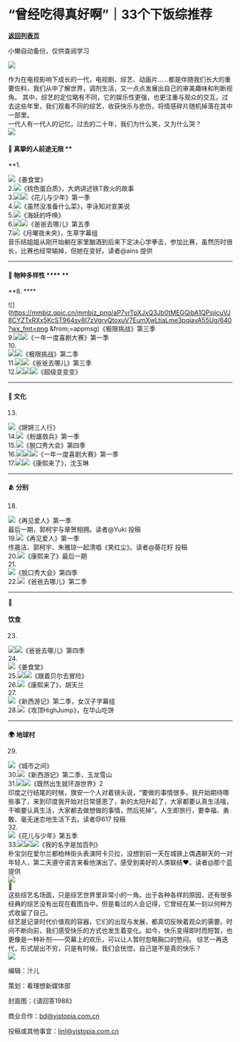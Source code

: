 # “曾经吃得真好啊”｜33个下饭综推荐

[**返回列表页**](/gzh/看理想)

小懒自动备份，仅供查阅学习

![](https://mmbiz.qpic.cn/mmbiz_png/aP7vrTpXJxRA0ViaNRqia18YGj5LgX4VSibTFXfBlkXZakYUA8yBkEQYYmpmDmxH0IZyeY4oUcOiabiaj1PywxF6StQ/640?wx_fmt=png)

  
作为在电视影响下成长的一代，电视剧、综艺、动画片……都是伴随我们长大的重要佐料，我们从中了解世界，调剂生活，又一点点发展出自己的审美趣味和判断视角。
其中，综艺的定位略有不同，它的娱乐性更强，也更注重与观众的交互。过去这些年里，我们观看不同的综艺，收获快乐与悲伤，将情感碎片随机掉落在其中一部里。  
一代人有一代人的记忆，过去的二十年，我们为什么笑，又为什么哭？  
![](https://mmbiz.qpic.cn/mmbiz_png/aP7vrTpXJxRA0ViaNRqia18YGj5LgX4VSibyicaNpfZMjSJFGHr85glQV0UvxPDGJ30TMHYUPnUHgbYyqpCwF83EGw/640?wx_fmt=png)  

####  **🍯** **真挚的人前途无限** **  
**1.

![](https://mmbiz.qpic.cn/mmbiz_png/aP7vrTpXJxQ3Jb0tMEGQibA1QPsjicuVJ8WwRrRqicoNVOwlklDRXso7HD34DFpI2OIQNloacv9dRw0ue79P61A4A/640?wx_fmt=png&from;=appmsg)《姜食堂》  
2.![](https://mmbiz.qpic.cn/mmbiz_jpg/aP7vrTpXJxQ3Jb0tMEGQibA1QPsjicuVJ8UUia5nfqul9tDAHb20OmTh6KdicJicricBtOOegs6OVpSwboZOJTguo1ng/640?wx_fmt=jpeg&from;=appmsg)《桃色蛋白质》，大炳讲述铁T救火的故事  
3.![](https://mmbiz.qpic.cn/mmbiz_png/aP7vrTpXJxQ3Jb0tMEGQibA1QPsjicuVJ8ibLPIbvJhEWPGj7mguQU8YjLibqPER28XhzXxIic77oGSTic9bibBSCWVmw/640?wx_fmt=png&from;=appmsg)![](https://mmbiz.qpic.cn/mmbiz_png/aP7vrTpXJxQ3Jb0tMEGQibA1QPsjicuVJ88Kw5hxNtBYWkc4f6qVlS4MLqK0P1LIp4085ZobtpzJM5YZRpNZEdaw/640?wx_fmt=png&from;=appmsg)《花儿与少年》第一季  
4.![](https://mmbiz.qpic.cn/mmbiz_jpg/aP7vrTpXJxQ3Jb0tMEGQibA1QPsjicuVJ8lweIFzy29xn9Nw3iayBzg2bFN5LB49ZjGjq63xmfkmjzdP2uh1GQTOw/640?wx_fmt=jpeg&from;=appmsg)《虽然没准备什么菜》，李泳知对宣美说  
5.![](https://mmbiz.qpic.cn/mmbiz_jpg/aP7vrTpXJxQ3Jb0tMEGQibA1QPsjicuVJ8nXYrgEYCB77Xic47zicbozG4ajMPNecydDynEYwn3eoQPhAwXAI0uDEQ/640?wx_fmt=jpeg&from;=appmsg)《海妖的呼唤》  
6.![](https://mmbiz.qpic.cn/mmbiz_jpg/aP7vrTpXJxQ3Jb0tMEGQibA1QPsjicuVJ81piaJRHwKibEUicFYMcPMes6ztjYB5kHKX1s7Gqo5sy2t6BFWEZlMyG8g/640?wx_fmt=jpeg&from;=appmsg)![](https://mmbiz.qpic.cn/mmbiz_jpg/aP7vrTpXJxQ3Jb0tMEGQibA1QPsjicuVJ8FZvwEnkc8ytzkRoPeERx6tsPfkF1YHkWuicnlEmUHLmrqrvyfbibDbFA/640?wx_fmt=jpeg&from;=appmsg)《爸爸去哪儿》第五季  
7.![](https://mmbiz.qpic.cn/mmbiz_png/aP7vrTpXJxQ3Jb0tMEGQibA1QPsjicuVJ8ltYKTpnXJoSLeLv43dUAb9BgAO2R5Qlic96KUGNjm4xbibbtTCF9ULlg/640?wx_fmt=png&from;=appmsg)《月曜夜未央》，生草字幕组  
音乐结姐姐从刚开始躺在家里酗酒到后来下定决心学拳击，参加比赛，虽然历时很长，比赛也经常输掉，但她在变好。读者@ains 提供  

* * *

  

####  **🦒** **物种多样性** **** **  
**8. ****  

![](https://mmbiz.qpic.cn/mmbiz_png/aP7vrTpXJxQ3Jb0tMEGQibA1QPsjicuVJ8CYZTxRXx5KcST964sv8I7zVgrvQtoxuV7EumXwLtiaLme3pqiayA55Ug/640?wx_fmt=png
&from;=appmsg)《极限挑战》第三季  
9.![](https://mmbiz.qpic.cn/mmbiz_png/aP7vrTpXJxQ3Jb0tMEGQibA1QPsjicuVJ85OyLOafALbphCjJSjegrrJbj2mApOcN9iaBX5ial1gdeJYRKTSgqoYoQ/640?wx_fmt=png&from;=appmsg)![](https://mmbiz.qpic.cn/mmbiz_png/aP7vrTpXJxQ3Jb0tMEGQibA1QPsjicuVJ8U8MqrXsABicibmU4rsib0FzGynD50RPNSficthFGPhoosnvCAly7IOiaxMg/640?wx_fmt=png&from;=appmsg)《一年一度喜剧大赛》第一季  
10.  
![](https://mmbiz.qpic.cn/mmbiz_png/aP7vrTpXJxQ3Jb0tMEGQibA1QPsjicuVJ8j8yhrEyeibVMKGgKWlNBTMMDF2R02uicMvvCCOu3YgkSCVic22WvxkSkQ/640?wx_fmt=png&from;=appmsg)![](https://mmbiz.qpic.cn/mmbiz_png/aP7vrTpXJxQ3Jb0tMEGQibA1QPsjicuVJ8OANn14XLDyP4bv7Yn3u9ibfKgicsb5WpDc8f34nIVcBrgmLiasHibQDDzg/640?wx_fmt=png&from;=appmsg)《极限挑战》第二季  
11.![](https://mmbiz.qpic.cn/mmbiz_png/aP7vrTpXJxQ3Jb0tMEGQibA1QPsjicuVJ8EzWqRIgfpTec0g7XmzcaMv79qI1QeFQKPJ3hLFJh5p4J0odBibDIX5Q/640?wx_fmt=png&from;=appmsg)![](https://mmbiz.qpic.cn/mmbiz_png/aP7vrTpXJxQ3Jb0tMEGQibA1QPsjicuVJ8OYP5MdMqIRQ09yfK0KibjNiaKkiaQHtagicmYyozWXxGvwiaevOFOyBcjkA/640?wx_fmt=png&from;=appmsg)《爸爸去哪儿》第三季  
12.![](https://mmbiz.qpic.cn/mmbiz_png/aP7vrTpXJxQ3Jb0tMEGQibA1QPsjicuVJ8QiblFHwnkjrzTKWagOo8QjvyaU0Sib1NicIZ4S3LUydL0nZxhD81hBPIg/640?wx_fmt=png&from;=appmsg)![](https://mmbiz.qpic.cn/mmbiz_png/aP7vrTpXJxQ3Jb0tMEGQibA1QPsjicuVJ8psj36HpMo8LfLrTEyONMpTybViabJdpZKozLb0JN0hrwOWACNMvJNJw/640?wx_fmt=png&from;=appmsg)![](https://mmbiz.qpic.cn/mmbiz_png/aP7vrTpXJxQ3Jb0tMEGQibA1QPsjicuVJ8B8LibK1AI5TSJEBL1a2F5l0xgcJSLnRfrgJfbCtEjW9hpF4jNf2fesA/640?wx_fmt=png&from;=appmsg)《超级变变变》  

* * *

  

####  **🫗** **文化**  
13.  

![](https://mmbiz.qpic.cn/mmbiz_jpg/aP7vrTpXJxQ3Jb0tMEGQibA1QPsjicuVJ8YH1dysQ6zZX6Ps4C44fI8UqSFicSoP036KmZd4HPUb5f66YmLFtBKww/640?wx_fmt=jpeg&from;=appmsg)《锵锵三人行》  
14.![](https://mmbiz.qpic.cn/mmbiz_jpg/aP7vrTpXJxQ3Jb0tMEGQibA1QPsjicuVJ8YsiaJ8qSzBMtUG8Oajl49L2qHDZiaENiaPNh61y1NhGoRXiaeZQ3bstUog/640?wx_fmt=jpeg&from;=appmsg)《粉雄救兵》第一季  
15.![](https://mmbiz.qpic.cn/mmbiz_jpg/aP7vrTpXJxQ3Jb0tMEGQibA1QPsjicuVJ8riafzAlnO3qfRLVAUEAKUcic4epLcTwFPzgkPgkG9b7f985ftQYRISxg/640?wx_fmt=other&from;=appmsg)《脱口秀大会》第四季  
16.![](https://mmbiz.qpic.cn/mmbiz_png/aP7vrTpXJxQ3Jb0tMEGQibA1QPsjicuVJ80ytqNMMxa3MHOIpyDPKCYykRM7vPYY9ThJ3jictzpUXlXUgvPgibKqbg/640?wx_fmt=png&from;=appmsg)![](https://mmbiz.qpic.cn/mmbiz_png/aP7vrTpXJxQ3Jb0tMEGQibA1QPsjicuVJ85krajvpibpe209ntxCVpf1k3eDB0FhWAEtRJ2xFeMB6aicTxibsAqiahRw/640?wx_fmt=png&from;=appmsg)![](https://mmbiz.qpic.cn/mmbiz_png/aP7vrTpXJxQ3Jb0tMEGQibA1QPsjicuVJ8bRYMonH90VvVbKZaq2CXqFRJicwicUDWloWdchVlicdOKP7Bya9xKUW5w/640?wx_fmt=png&from;=appmsg)《一年一度喜剧大赛》第一季  
17.![](https://mmbiz.qpic.cn/mmbiz_jpg/aP7vrTpXJxQ3Jb0tMEGQibA1QPsjicuVJ8SooIWjCSVicG0Ip1fGCicpX0KFPjEL9Uldya3vIvWuvBCwibDfWu0Cn1g/640?wx_fmt=jpeg&from;=appmsg)![](https://mmbiz.qpic.cn/mmbiz_jpg/aP7vrTpXJxQ3Jb0tMEGQibA1QPsjicuVJ8q4iaVRTtkxRQUKF1ozL3k2cia1ibxltcJynQqITcd94dIhS9pxt6ypnxw/640?wx_fmt=jpeg&from;=appmsg)《康熙来了》，沈玉琳  

* * *

  

####  **🫂** **分别**  
18.

![](https://mmbiz.qpic.cn/mmbiz_png/aP7vrTpXJxQ3Jb0tMEGQibA1QPsjicuVJ8Vhm55nLGzs2qv0FskxwOeJicibsjxfPYevO4TOFuKn45L4pkxffaD88w/640?wx_fmt=png&from;=appmsg)《再见爱人》第一季  
最后一期，郭柯宇与章贺相拥。读者@Yuki 投稿  
19.![](https://mmbiz.qpic.cn/mmbiz_png/aP7vrTpXJxQ3Jb0tMEGQibA1QPsjicuVJ8HE2xTWtHGPrKdAr7tle1ZHUb5jsL0ic10eJTQKfLSpK316kRBCClSUw/640?wx_fmt=png&from;=appmsg)《再见爱人》第一季  
佟晨洁、郭柯宇、朱雅琼一起清唱《笑红尘》。读者@葵花籽 投稿  
20.![](https://mmbiz.qpic.cn/mmbiz_png/aP7vrTpXJxQ3Jb0tMEGQibA1QPsjicuVJ8qTib6a9mBuhJMIGF1iaI6R3oEmHWWKBScKd0oXDibgOBJa1dUIs32ptcA/640?wx_fmt=png&from;=appmsg)《康熙来了》最后一期  
21.  
![](https://mmbiz.qpic.cn/mmbiz_png/aP7vrTpXJxQ3Jb0tMEGQibA1QPsjicuVJ8FqXKKTDHB3UEAibouFRRpDUHqIjR739RPmmVRt1cxCKkZ47zaDBmyMw/640?wx_fmt=png&from;=appmsg)《脱口秀大会》第四季  
22.![](https://mmbiz.qpic.cn/mmbiz_jpg/aP7vrTpXJxQ3Jb0tMEGQibA1QPsjicuVJ8DXeKsLFyxiaQfeUQEEalrazSmT7ibUfHx12zsUB1u8O6CLA8AYfGSnbA/640?wx_fmt=jpeg&from;=appmsg)《爸爸去哪儿》第二季  

* * *

  
 **🍜**

####  **饮食**  
23.  

![](https://mmbiz.qpic.cn/mmbiz_png/aP7vrTpXJxQ3Jb0tMEGQibA1QPsjicuVJ8icL5VEtqR2GttQAibJiakB0e8f2ZwP9fPgriao9Wv61jibB8DDVYFJiciauYQ/640?wx_fmt=png&from;=appmsg)![](https://mmbiz.qpic.cn/mmbiz_png/aP7vrTpXJxQ3Jb0tMEGQibA1QPsjicuVJ8XwMDBXYB3A4SS3eWFx7BCiaeClbyPGFDQT9oWvNBOoHwzKsh3APleww/640?wx_fmt=png&from;=appmsg)《爸爸去哪儿》第四季  
24.  
![](https://mmbiz.qpic.cn/mmbiz_png/aP7vrTpXJxQ3Jb0tMEGQibA1QPsjicuVJ817LOKVzs1RSDXL8UQUIJGKlGNX9TaxYY7cNdGaxXN792hZklB32J3g/640?wx_fmt=png&from;=appmsg)《姜食堂》  
25.![](https://mmbiz.qpic.cn/mmbiz_jpg/aP7vrTpXJxQ3Jb0tMEGQibA1QPsjicuVJ8Tias9sB3Fl1WR9frobicrk91G0DMZ3QayqGFicmwrsWJ8WYTG3RB4DgvA/640?wx_fmt=jpeg&from;=appmsg)![](https://mmbiz.qpic.cn/mmbiz_jpg/aP7vrTpXJxQ3Jb0tMEGQibA1QPsjicuVJ8QzicMT7vVdBalTT6dPbPAcAE7nWfH7M68laOkZcewC8OPh0ZiasYofVg/640?wx_fmt=jpeg&from;=appmsg)《跟着贝尔去冒险》  
26.![](https://mmbiz.qpic.cn/mmbiz_png/aP7vrTpXJxQ3Jb0tMEGQibA1QPsjicuVJ8ggM22OIIYEWk4p4M7qX5re9GbgPPibEeD5jAAh8kFG8kLdAnNEw43fw/640?wx_fmt=png&from;=appmsg)《康熙来了》，胡天兰  
27.  
![](https://mmbiz.qpic.cn/mmbiz_png/aP7vrTpXJxQ3Jb0tMEGQibA1QPsjicuVJ8yyRPkHMWJR8Xxy8Ofa5W2OCZREXJdZkAT1mwl6YA9ULm4BOHIiaibqrA/640?wx_fmt=png&from;=appmsg)《新西游记》第二季，女汉子字幕组  
28.![](https://mmbiz.qpic.cn/mmbiz_png/aP7vrTpXJxQ3Jb0tMEGQibA1QPsjicuVJ8SvyquBLibpBnlMiaicvZ5GcH7FC1XMJZlR8IFbA61B5haaZF5MicmyG1pg/640?wx_fmt=png&from;=appmsg)《攻顶HighJump》，在华山吃饼  

* * *

####  
 **🌍** **地球村**

  
29.  
![](https://mmbiz.qpic.cn/mmbiz_jpg/aP7vrTpXJxQ3Jb0tMEGQibA1QPsjicuVJ8xSH13DEdpR7Y9yUwfq7ibibTdL1PTjlicO6Iak47BSxSbhagKwKd77eMw/640?wx_fmt=jpeg&from;=appmsg)《城市之间》  
30.![](https://mmbiz.qpic.cn/mmbiz_png/aP7vrTpXJxQ3Jb0tMEGQibA1QPsjicuVJ8Ngicuy34RYkjNL62zrmdts71n68ozeobnxOdk1jT121iaL9djUWtTMaA/640?wx_fmt=png&from;=appmsg)《新西游记》第二季，玉龙雪山  
31.![](https://mmbiz.qpic.cn/mmbiz_jpg/aP7vrTpXJxQ3Jb0tMEGQibA1QPsjicuVJ8euT3qyv9abO91ukhP9k0kKov6SLHEXunMgZViaHH8rhPTdQ5az9tZ9Q/640?wx_fmt=jpeg)![](https://mmbiz.qpic.cn/mmbiz_jpg/aP7vrTpXJxQ3Jb0tMEGQibA1QPsjicuVJ8vNaAOkbicjI3Wsl1GCISCPeGW1icyQRicHp9GS94IceibwvNdXIACO6PpA/640?wx_fmt=jpeg)《既然出生就环游世界》2  
印度之行结尾的时候，旗安一个人对着镜头说，“要做的事情很多，我开始期待哪些事了，来到印度我开始对日常感恩了，新的太阳升起了，大家都要认真生活哦，干嘛要认真生活，大家都去做想做的事情，然后死掉”。人生即旅行，要幸福、勇敢、毫无迷恋地生活下去。读者@617
投稿  
32.  
![](https://mmbiz.qpic.cn/mmbiz_png/aP7vrTpXJxQ3Jb0tMEGQibA1QPsjicuVJ8TvAQrxLzCiaicZMEqcLQC9CJ0X5unm7dCRVdxdZKaeBsXaSGYpzNSqOw/640?wx_fmt=png&from;=appmsg)《花儿与少年》第五季  
33.![](https://mmbiz.qpic.cn/mmbiz_png/aP7vrTpXJxQ3Jb0tMEGQibA1QPsjicuVJ8EmiafLrPrbLIrhz0cMMKyBA7j46PFmg6rWrcGqweiafp7UVJeJ4a03Mg/640?wx_fmt=png&from;=appmsg)![](https://mmbiz.qpic.cn/mmbiz_png/aP7vrTpXJxQ3Jb0tMEGQibA1QPsjicuVJ8JON0ge81vGqIYaiaphnrHBHy8iadY5taufBAfjcdsWaG9uWwWyrp1ejQ/640?wx_fmt=png&from;=appmsg)![](https://mmbiz.qpic.cn/mmbiz_png/aP7vrTpXJxQ3Jb0tMEGQibA1QPsjicuVJ8jYcNiazF2Od3BjY8dZkouM4YfLwIPqNjTYEZoXkd3I9RKrnia8LeBJPA/640?wx_fmt=png&from;=appmsg)《我的名字是加百列》  
朴宝剑在爱尔兰都柏林街头表演阿卡贝拉，没想到前一天在城铁上偶遇聊天的一对年轻人，第二天遵守诺言来看他演出了。感受到美好的人类联结❤️。读者@那个蓝 提供  
![](https://mmbiz.qpic.cn/mmbiz_png/aP7vrTpXJxRA0ViaNRqia18YGj5LgX4VSibCtkY28xLiaOEanibJrx7E0bWiaH8tRc0WkaCZ35VoiabPsr0urCBdAzT9Q/640?wx_fmt=png)  
🧩  
这些综艺名场面，只是综艺世界里非常小的一角。出于各种各样的原因，还有很多经典的综艺没有出现在截图当中，但是看过的人会记得，它曾经在某一刻以何种方式收留了自己。  
综艺是记录时代价值观的容器，它们的出现与发展，都真切反映着观众的需要。时间不断向前，我们感受快乐的方式也发生着变化。如今，快乐变得即时而短暂，也更像是一种补剂——荧幕上的欢乐，可以让人暂时忽略胸口的憋闷。
综艺一再迭代，形式层出不穷，只是有时候，我们会恍惚，自己是不是真的快乐？  
![](https://mmbiz.qpic.cn/mmbiz_png/aP7vrTpXJxRA0ViaNRqia18YGj5LgX4VSibCtkY28xLiaOEanibJrx7E0bWiaH8tRc0WkaCZ35VoiabPsr0urCBdAzT9Q/640?wx_fmt=png)  

编辑：汁儿

策划：看理想新媒体部  

封面图：《请回答1988》

  

商业合作：bd@vistopia.com.cn  

投稿或其他事宜：linl@vistopia.com.cn

